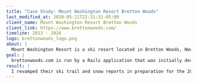 ```yaml
---
title: "Case Study: Mount Washington Resort Bretton Woods"
last_modified_at: 2020-05-11T22:31:31-05:00
client_name: Mount Washington Resort Bretton Woods
client_link: https://www.brettonwoods.com/
timeline: 2013 - 2016
logo: brettonwoods_logo.png
about: |
  Mount Washington Resort is a ski resort located in Bretton Woods, New Hampshire.
goal: |
  brettonwoods.com is run by a Rails application that was initially developed in 2009. After losing their primary maintainer, Mount Washington Resort brought us in to make some fixes and improvements to the site.
result: |
  I revamped their ski trail and snow reports in preparation for the 2013 ski season. I continued to support the site as maintenance was required after that.
---
```

